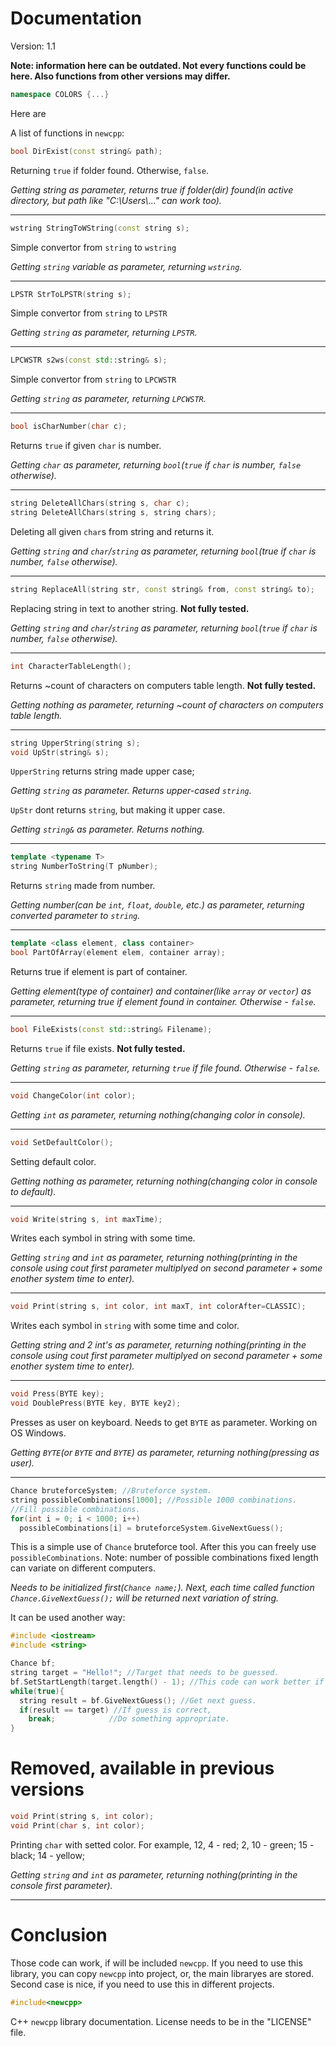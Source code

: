 <h1>Documentation</h1>
Version: 1.1

**Note: information here can be outdated. Not every functions could be here. Also functions from other versions may differ.**

```C++
namespace COLORS {...}
```
Here are 

A list of functions in `newcpp`:

```C++
bool DirExist(const string& path);
```
Returning `true` if folder found. Otherwise, `false`.

*Getting string as parameter, returns true if folder(dir) found(in active directory, but path like "C:\\Users\\..." can work too).*
<hr>

```C++
wstring StringToWString(const string s);
```
Simple convertor from `string` to `wstring`

*Getting `string` variable as parameter, returning `wstring`.*
<hr>

```C++
LPSTR StrToLPSTR(string s);
```
Simple convertor from `string` to `LPSTR`

*Getting `string` as parameter, returning `LPSTR`.*
<hr>

```C++
LPCWSTR s2ws(const std::string& s);
```
Simple convertor from `string` to `LPCWSTR`

*Getting `string` as parameter, returning `LPCWSTR`.*
<hr>

```C++
bool isCharNumber(char c);
```
Returns `true` if given `char` is number.

*Getting `char` as parameter, returning `bool`(`true` if `char` is number, `false` otherwise).*
<hr>

```C++
string DeleteAllChars(string s, char c);
string DeleteAllChars(string s, string chars);
```
Deleting all given `char`s from string and returns it.

*Getting `string` and `char`/`string` as parameter, returning `bool`(true if `char` is number, `false` otherwise).*
<hr>

```C++
string ReplaceAll(string str, const string& from, const string& to);
```
Replacing string in text to another string. <b>Not fully tested.</b>

*Getting `string` and `char`/`string` as parameter, returning `bool`(`true` if `char` is number, `false` otherwise).*
<hr>

```C++
int CharacterTableLength();
```
Returns ~count of characters on computers table length. <b>Not fully tested.</b>

*Getting nothing as parameter, returning ~count of characters on computers table length.*
<hr>

```C++
string UpperString(string s);
void UpStr(string& s);
```
`UpperString` returns string made upper case;

*Getting `string` as parameter. Returns upper-cased `string`.*

`UpStr` dont returns `string`, but making it upper case.

*Getting `string&` as parameter. Returns nothing.*
<hr>

```C++
template <typename T>
string NumberToString(T pNumber);
```
Returns `string` made from number.

*Getting number(can be `int`, `float`, `double`, etc.) as parameter, returning converted parameter to `string`.*
<hr>

```C++
template <class element, class container>
bool PartOfArray(element elem, container array);
```
Returns true if element is part of container.

*Getting element(type of container) and container(like `array` or `vector`) as parameter, returning true if element found in container. Otherwise - `false`.*
<hr>

```C++
bool FileExists(const std::string& Filename);
```
Returns `true` if file exists. <b>Not fully tested.</b>

*Getting `string` as parameter, returning `true` if file found. Otherwise - `false`.*
<hr>

```C++
void ChangeColor(int color);
```

*Getting `int` as parameter, returning nothing(changing color in console).*
<hr>

```C++
void SetDefaultColor();
```
Setting default color.

*Getting nothing as parameter, returning nothing(changing color in console to default).*
<hr>

```C++
void Write(string s, int maxTime);
```
Writes each symbol in string with some time.

*Getting `string` and `int` as parameter, returning nothing(printing in the console using cout first parameter multiplyed on second parameter + some enother system time to enter).*
<hr>

```C++
void Print(string s, int color, int maxT, int colorAfter=CLASSIC);
```
Writes each symbol in `string` with some time and color.

*Getting string and 2 int's as parameter, returning nothing(printing in the console using cout first parameter multiplyed on second parameter + some enother system time to enter).*
<hr>

```C++
void Press(BYTE key);
void DoublePress(BYTE key, BYTE key2);
```
Presses as user on keyboard. Needs to get `BYTE` as parameter. Working on OS Windows.

*Getting `BYTE`(or `BYTE` and `BYTE`) as parameter, returning nothing(pressing as user).*
<hr>

```C++
Chance bruteforceSystem; //Bruteforce system.
string possibleCombinations[1000]; //Possible 1000 combinations.
//Fill possible combinations.
for(int i = 0; i < 1000; i++)
  possibleCombinations[i] = bruteforceSystem.GiveNextGuess();
```
This is a simple use of `Chance` bruteforce tool. After this you can freely use `possibleCombinations`.
Note: number of possible combinations fixed length can variate on different computers.

*Needs to be initialized first(`Chance name;`). Next, each time called function `Chance.GiveNextGuess();` will be returned next variation of string.*

It can be used another way:
```C++
#include <iostream>
#include <string>

Chance bf;
string target = "Hello!"; //Target that needs to be guessed.
bf.SetStartLength(target.length() - 1); //This code can work better if you know sought length. This line can be removed.
while(true){
  string result = bf.GiveNextGuess(); //Get next guess.
  if(result == target) //If guess is correct,
    break;            //Do something appropriate.
}
```

# Removed, available in previous versions
```C++
void Print(string s, int color);
void Print(char s, int color);
```
Printing `char` with setted color. For example, 12, 4 - red; 2, 10 - green; 15 - black; 14 - yellow;

*Getting `string` and `int` as parameter, returning nothing(printing in the console first parameter).*
<hr>

# Conclusion
Those code can work, if will be included `newcpp`. If you need to use this library, you can copy `newcpp` into project, or, the main libraryes are stored. Second case is nice, if you need to use this in different projects.
```C++
#include<newcpp>
```
C++ `newcpp` library documentation. License needs to be in the "LICENSE" file.
